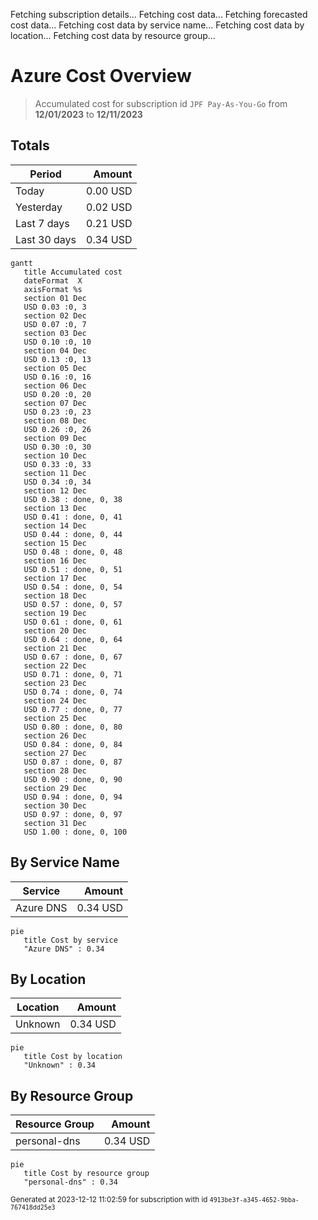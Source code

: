 Fetching subscription details...
Fetching cost data...
Fetching forecasted cost data...
Fetching cost data by service name...
Fetching cost data by location...
Fetching cost data by resource group...
# Azure Cost Overview

> Accumulated cost for subscription id `JPF Pay-As-You-Go` from **12/01/2023** to **12/11/2023**

## Totals

|Period|Amount|
|---|---:|
|Today|0.00 USD|
|Yesterday|0.02 USD|
|Last 7 days|0.21 USD|
|Last 30 days|0.34 USD|

```mermaid
gantt
   title Accumulated cost
   dateFormat  X
   axisFormat %s
   section 01 Dec
   USD 0.03 :0, 3
   section 02 Dec
   USD 0.07 :0, 7
   section 03 Dec
   USD 0.10 :0, 10
   section 04 Dec
   USD 0.13 :0, 13
   section 05 Dec
   USD 0.16 :0, 16
   section 06 Dec
   USD 0.20 :0, 20
   section 07 Dec
   USD 0.23 :0, 23
   section 08 Dec
   USD 0.26 :0, 26
   section 09 Dec
   USD 0.30 :0, 30
   section 10 Dec
   USD 0.33 :0, 33
   section 11 Dec
   USD 0.34 :0, 34
   section 12 Dec
   USD 0.38 : done, 0, 38
   section 13 Dec
   USD 0.41 : done, 0, 41
   section 14 Dec
   USD 0.44 : done, 0, 44
   section 15 Dec
   USD 0.48 : done, 0, 48
   section 16 Dec
   USD 0.51 : done, 0, 51
   section 17 Dec
   USD 0.54 : done, 0, 54
   section 18 Dec
   USD 0.57 : done, 0, 57
   section 19 Dec
   USD 0.61 : done, 0, 61
   section 20 Dec
   USD 0.64 : done, 0, 64
   section 21 Dec
   USD 0.67 : done, 0, 67
   section 22 Dec
   USD 0.71 : done, 0, 71
   section 23 Dec
   USD 0.74 : done, 0, 74
   section 24 Dec
   USD 0.77 : done, 0, 77
   section 25 Dec
   USD 0.80 : done, 0, 80
   section 26 Dec
   USD 0.84 : done, 0, 84
   section 27 Dec
   USD 0.87 : done, 0, 87
   section 28 Dec
   USD 0.90 : done, 0, 90
   section 29 Dec
   USD 0.94 : done, 0, 94
   section 30 Dec
   USD 0.97 : done, 0, 97
   section 31 Dec
   USD 1.00 : done, 0, 100
```

## By Service Name

|Service|Amount|
|---|---:|
|Azure DNS|0.34 USD|

```mermaid
pie
   title Cost by service
   "Azure DNS" : 0.34
```

## By Location

|Location|Amount|
|---|---:|
|Unknown|0.34 USD|

```mermaid
pie
   title Cost by location
   "Unknown" : 0.34
```

## By Resource Group

|Resource Group|Amount|
|---|---:|
|personal-dns|0.34 USD|

```mermaid
pie
   title Cost by resource group
   "personal-dns" : 0.34
```

<sup>Generated at 2023-12-12 11:02:59 for subscription with id `4913be3f-a345-4652-9bba-767418dd25e3`</sup>
